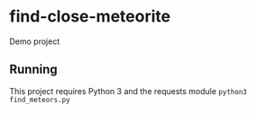 # find-close-meteorite
Demo project

## Running

This project requires Python 3 and the requests module
`python3 find_meteors.py`
